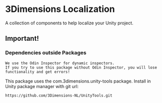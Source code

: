 # 3Dimensions Localization
A collection of components to help localize your Unity project.

## Important!
### Dependencies outside Packages

```
We use the Odin Inspector for dynamic inspectors.
If you try to use this package without Odin Inspector, you will lose functionality and get errors!
```

This package uses the com.3dimensions.unity-tools package.
Install in Unity package manager with git url: 

``https://github.com/3Dimensions-NL/UnityTools.git``
